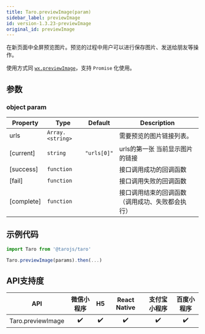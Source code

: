 ```yaml
---
title: Taro.previewImage(param)
sidebar_label: previewImage
id: version-1.3.23-previewImage
original_id: previewImage
---
```


在新页面中全屏预览图片。预览的过程中用户可以进行保存图片、发送给朋友等操作。

使用方式同 [`wx.previewImage`](https://developers.weixin.qq.com/miniprogram/dev/api/wx.previewImage.html)，支持 `Promise` 化使用。

## 参数

### object param

| Property | Type | Default | Description |
| --- | --- | --- | --- |
| urls | <code>Array.&lt;string&gt;</code> |  | 需要预览的图片链接列表。 |
| [current] | <code>string</code> | <code>&quot;urls[0]&quot;</code> | urls的第一张 当前显示图片的链接 |
| [success] | <code>function</code> |  | 接口调用成功的回调函数 |
| [fail] | <code>function</code> |  | 接口调用失败的回调函数 |
| [complete] | <code>function</code> |  | 接口调用结束的回调函数（调用成功、失败都会执行） |


## 示例代码

```jsx
import Taro from '@tarojs/taro'

Taro.previewImage(params).then(...)
```



## API支持度


| API | 微信小程序 | H5 | React Native | 支付宝小程序 | 百度小程序 |
| :-: | :-: | :-: | :-: | :-: | :-: |
| Taro.previewImage | ✔️ | ✔️ | ✔️ | ✔️ | ✔️ |


